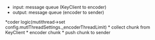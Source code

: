 * input: message queue (KeyClient to encoder)
* output: message queue (encoder to sender)

*coder logic(mutithread->set config.mutlThreadSettings._encoderThreadLimit)
    * collect chunk from KeyClient
    * encoder chunk
    * push chunk to sender